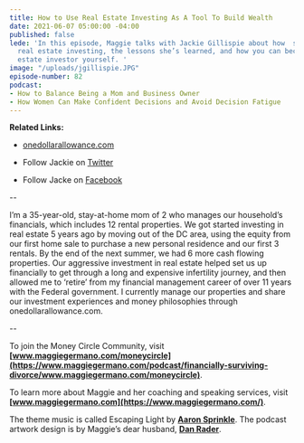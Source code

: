 ```yaml
---
title: How to Use Real Estate Investing As A Tool To Build Wealth
date: 2021-06-07 05:00:00 -04:00
published: false
lede: 'In this episode, Maggie talks with Jackie Gillispie about how  she got into
  real estate investing, the lessons she’s learned, and how you can become a real
  estate investor yourself. '
image: "/uploads/jgillispie.JPG"
episode-number: 82
podcast:
- How to Balance Being a Mom and Business Owner
- How Women Can Make Confident Decisions and Avoid Decision Fatigue
---
```


**Related Links:**

* [onedollarallowance.com](https://www.onedollarallowance.com)

* Follow Jackie on [Twitter](https://twitter.com/OAllowance)

* Follow Jacke on [Facebook](https://www.facebook.com/OAllowance)

--

I’m a 35-year-old, stay-at-home mom of 2 who manages our household’s financials, which includes 12 rental properties. We got started investing in real estate 5 years ago by moving out of the DC area, using the equity from our first home sale to purchase a new personal residence and our first 3 rentals. By the end of the next summer, we had 6 more cash flowing properties. Our aggressive investment in real estate helped set us up financially to get through a long and expensive infertility journey, and then allowed me to ‘retire’ from my financial management career of over 11 years with the Federal government. I currently manage our properties and share our investment experiences and money philosophies through onedollarallowance.com.

--

To join the Money Circle Community, visit **[www.maggiegermano.com/moneycircle](https://www.maggiegermano.com/podcast/financially-surviving-divorce/www.maggiegermano.com/moneycircle)**.

To learn more about Maggie and her coaching and speaking services, visit **[www.maggiegermano.com](https://www.maggiegermano.com/)**.

The theme music is called Escaping Light by **[Aaron Sprinkle](http://aaronsprinklemusic.com/)**. The podcast artwork design is by Maggie’s dear husband, **[Dan Rader](https://danrdesign.com/)**.